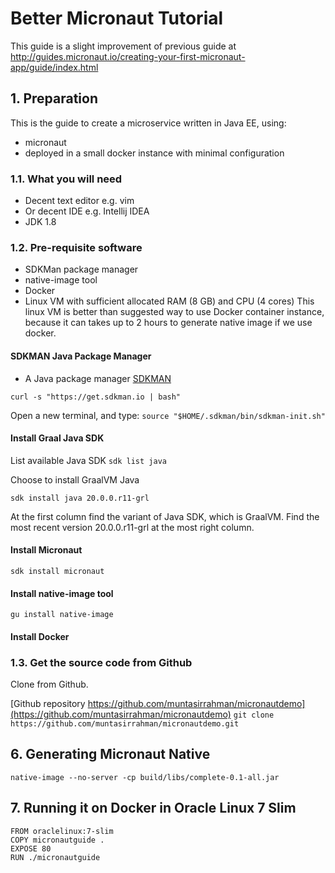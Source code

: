 # Better Micronaut Tutorial #

This guide is a slight improvement of previous guide at http://guides.micronaut.io/creating-your-first-micronaut-app/guide/index.html

## 1. Preparation

This is the guide to create a microservice written in Java EE, using:
* micronaut
* deployed in a small docker instance with minimal configuration

### 1.1. What you will need

* Decent text editor e.g. vim
* Or decent IDE e.g. Intellij IDEA
* JDK 1.8

### 1.2. Pre-requisite software

* SDKMan package manager
* native-image tool
* Docker
* Linux VM with sufficient allocated RAM (8 GB) and CPU (4 cores)
This linux VM is better than suggested way to use Docker container instance, because it can takes up to 2 hours to generate native image if we use docker.
  
#### SDKMAN Java Package Manager
* A Java package manager 
[SDKMAN](https://sdkman.io/install)

`curl -s "https://get.sdkman.io | bash"`

Open a new terminal, and type:
`source "$HOME/.sdkman/bin/sdkman-init.sh"`

#### Install Graal Java SDK

List available Java SDK
`sdk list java`

Choose to install GraalVM Java

`sdk install java 20.0.0.r11-grl`

At the first column find the variant of Java SDK, which is GraalVM.
Find the most recent version  20.0.0.r11-grl at the most right column.

#### Install Micronaut

`sdk install micronaut`

#### Install native-image tool

`gu install native-image`

#### Install Docker


### 1.3. Get the source code from Github

Clone from Github.

[Github repository https://github.com/muntasirrahman/micronautdemo](https://github.com/muntasirrahman/micronautdemo)
`git clone https://github.com/muntasirrahman/micronautdemo.git`


## 6. Generating Micronaut Native 

```shell script
native-image --no-server -cp build/libs/complete-0.1-all.jar
```

## 7. Running it on Docker in Oracle Linux 7 Slim 

```shell script
FROM oraclelinux:7-slim
COPY micronautguide .
EXPOSE 80
RUN ./micronautguide
```